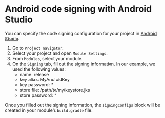 # Android code signing with Android Studio

You can specify the code signing configuration for your project in [Android Studio](https://developer.android.com/studio/).

1. Go to `Project navigator`.
2. Select your project and open `Module Settings`.
3. From `Modules`, select your module.
4. On the `Signing` tab, fill out the signing information. In our example, we used the following values:
   * name: release
   * key alias: MyAndroidKey
   * key password: _\*_
   * store file: /path/to/my/keystore.jks
   * store password: _\*_

Once you filled out the signing information, the `signingConfigs` block will be created in your module's `build.gradle` file.

